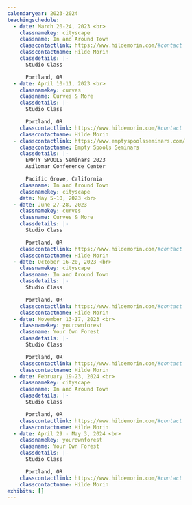 ```yaml
---
calendaryear: 2023-2024
teachingschedule:
  - date: March 20-24, 2023 <br>
    classnamekey: cityscape
    classname: In and Around Town
    classcontactlink: https://www.hildemorin.com/#contact
    classcontactname: Hilde Morin
    classdetails: |-
      Studio Class 

      Portland, OR
  - date: April 10-11, 2023 <br>
    classnamekey: curves
    classname: Curves & More
    classdetails: |-
      Studio Class 

      Portland, OR
    classcontactlink: https://www.hildemorin.com/#contact
    classcontactname: Hilde Morin
  - classcontactlink: https://www.emptyspoolsseminars.com/
    classcontactname: Empty Spools Seminars
    classdetails: |-
      EMPTY SPOOLS Seminars 2023
      Asilomar Conference Center

      Pacific Grove, California
    classname: In and Around Town
    classnamekey: cityscape
    date: May 5-10, 2023 <br>
  - date: June 27-28, 2023
    classnamekey: curves
    classname: Curves & More
    classdetails: |-
      Studio Class 

      Portland, OR
    classcontactlink: https://www.hildemorin.com/#contact
    classcontactname: Hilde Morin
  - date: October 16-20, 2023 <br>
    classnamekey: cityscape
    classname: In and Around Town
    classdetails: |-
      Studio Class 

      Portland, OR
    classcontactlink: https://www.hildemorin.com/#contact
    classcontactname: Hilde Morin
  - date: November 13-17, 2023 <br>
    classnamekey: yourownforest
    classname: Your Own Forest
    classdetails: |-
      Studio Class 

      Portland, OR
    classcontactlink: https://www.hildemorin.com/#contact
    classcontactname: Hilde Morin
  - date: February 19-23, 2024 <br>
    classnamekey: cityscape
    classname: In and Around Town
    classdetails: |-
      Studio Class 

      Portland, OR
    classcontactlink: https://www.hildemorin.com/#contact
    classcontactname: Hilde Morin
  - date: April 29 - May 3, 2024 <br>
    classnamekey: yourownforest
    classname: Your Own Forest
    classdetails: |-
      Studio Class 

      Portland, OR
    classcontactlink: https://www.hildemorin.com/#contact
    classcontactname: Hilde Morin
exhibits: []
---
```

